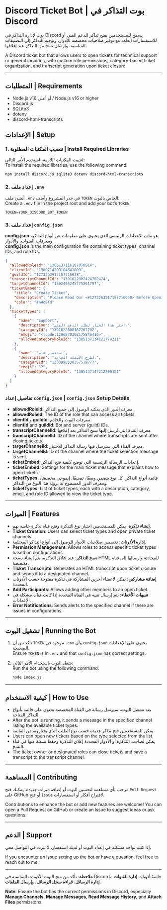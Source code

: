 # Discord Ticket Bot | بوت التذاكر في Discord

بوت لإدارة التذاكر في Discord يسمح للمستخدمين بفتح تذاكر للدعم الفني أو للاستفسارات العامة مع توفير صلاحيات مخصصة للأدوار، وتوجيه التذاكر إلى التصنيفات المناسبة، وإرسال نسخ من التذاكر عند إغلاقها.

A Discord ticket bot that allows users to open tickets for technical support or general inquiries, with custom role permissions, category-based ticket organization, and transcript generation upon ticket closure.

---

## المتطلبات | Requirements

- Node.js v16 أو أعلى / Node.js v16 or higher
- Discord.js
- SQLite3
- dotenv
- discord-html-transcripts

## الإعدادات | Setup

### 1. تنصيب المكتبات المطلوبة | Install Required Libraries

لتثبيت المكتبات اللازمة، استخدم الأمر التالي:  
To install the required libraries, use the following command:

```bash
npm install discord.js sqlite3 dotenv discord-html-transcripts
```

### 2. إعداد ملف `.env`

أنشئ ملف `.env` في جذر المشروع وأضف `TOKEN` الخاص بالبوت:  
Create a `.env` file in the project root and add your bot’s `TOKEN`:

```env
TOKEN=YOUR_DISCORD_BOT_TOKEN
```

### 3. إعداد ملف `config.json`

**config.json** هو ملف الإعدادات الرئيسي الذي يحتوي على معلومات عن أنواع التذاكر، ومعرفات القنوات، والأدوار.  
**config.json** is the main configuration file containing ticket types, channel IDs, and role IDs.

```json
{
  "allowedRoleId": "1305137116187070514",
  "clientId": "1300714209184841809",
  "guildId": "1273263917157716038",
  "transcriptChannelId": "1301822907424702474",
  "targetChannelId": "1302403245775261797",
  "ticketEmbed": {
    "title": "Create Ticket",
    "description": "Please Read Our <#1273263917157716040> Before Opening a Ticket",
    "color": "#a4c8fd"
  },
  "ticketTypes": [
    {
      "name": "Support",
      "description": "اختر هذا الخيار لطلب الدعم الفني.",
      "categoryId": "1301822808187207702",
      "emoji": "<:code:1296870102175846410>",
      "allowedCategoryRoleId": "1305137134121779211"
    },
    {
      "name": "استفسار عام",
      "description": "لطرح الأسئلة العامة.",
      "categoryId": "1303990330357579777",
      "emoji": "❓",
      "allowedCategoryRoleId": "1305137147212206181"
    }
  ]
}
```

### تفاصيل إعداد `config.json` | `config.json` Setup Details

- **allowedRoleId**: معرف الدور الذي يمكنه الوصول إلى جميع التذاكر.
- **allowedRoleId**: The ID of the role that can access all tickets.
- **clientId** و **guildId**: معرفات البوت والخادم.
- **clientId** and **guildId**: Bot and server (guild) IDs.
- **transcriptChannelId**: معرف القناة التي تُرسل إليها نسخ التذاكر بعد إغلاقها.
- **transcriptChannelId**: ID of the channel where transcripts are sent after closing tickets.
- **targetChannelId**: معرف القناة التي سترسل فيها رسالة التذاكر للاختيار.
- **targetChannelId**: ID of the channel where the ticket selection message is sent.
- **ticketEmbed**: إعدادات الرسالة الرئيسية التي توضح كيفية فتح التذاكر.
- **ticketEmbed**: Settings for the main ticket message that explains how to open tickets.
- **ticketTypes**: قائمة أنواع التذاكر، كل نوع يتضمن وصفًا، تصنيفًا، إيموجي مخصصًا، ومعرف الدور المسموح له برؤية هذا النوع من التذاكر.
- **ticketTypes**: List of ticket types, each with a description, category, emoji, and role ID allowed to view the ticket type.

---

## الميزات | Features

- **إنشاء تذكرة**: يمكن للمستخدمين اختيار نوع التذكرة وفتح قناة تذكرة خاصة بهم.
- **Ticket Creation**: Users can select ticket types and open private ticket channels.
- **إدارة الأذونات**: تخصيص صلاحيات الأدوار للوصول إلى أنواع التذاكر المختلفة.
- **Permission Management**: Allows roles to access specific ticket types based on configurations.
- **نسخ التذاكر**: عند إغلاق التذكرة، يتم إنشاء نسخة HTML للمحادثة وإرسالها إلى قناة مخصصة.
- **Ticket Transcripts**: Generates an HTML transcript upon ticket closure and sends it to a designated channel.
- **إضافة مشاركين**: يمكن لأعضاء آخرين المشاركة في تذكرة مفتوحة حسب الأذونات المحددة.
- **Add Participants**: Allows adding other members to an open ticket.
- **تنبيهات الأخطاء**: يتم إرسال تنبيه في القناة المحددة إذا كانت هناك مشكلة في الإعدادات.
- **Error Notifications**: Sends alerts to the specified channel if there are issues in configurations.

---

## تشغيل البوت | Running the Bot

1. تأكد من أن `TOKEN` موجود في `.env` وأن `config.json` يحتوي على الإعدادات الصحيحة.  
   Ensure `TOKEN` is in `.env` and that `config.json` has correct settings.
   
2. شغل البوت باستخدام الأمر التالي:  
   Run the bot using the following command:

   ```bash
   node index.js
   ```

---

## كيفية الاستخدام | How to Use

- بعد تشغيل البوت، سيرسل رسالة في القناة المخصصة تحتوي على قائمة بأنواع التذاكر المتاحة.
- After the bot is running, it sends a message in the specified channel listing the available ticket types.
- يمكن للمستخدمين فتح تذاكر جديدة حسب نوع الطلب الذي يختارونه من القائمة.
- Users can open new tickets based on the type selected from the list.
- يمكن لصاحب التذكرة أو الأدوار المحددة إغلاق التذكرة وحفظ نسخة منها في قناة النسخ.
- The ticket owner or designated roles can close tickets and save a transcript to the transcript channel.

---

## المساهمة | Contributing

مرحب بأي مساهمة لتحسين البوت أو إضافة ميزات جديدة. يمكنك فتح `Pull Request` على GitHub أو فتح `Issue` لاقتراح أفكار أو استفسارات.

Contributions to enhance the bot or add new features are welcome! You can open a Pull Request on GitHub or create an Issue to suggest ideas or ask questions.

---

## الدعم | Support

إذا كنت تواجه مشكلة في إعداد البوت أو لديك استفسار، لا تتردد في التواصل معي.

If you encounter an issue setting up the bot or have a question, feel free to reach out to me.

---

**ملاحظة**: تأكد من منح البوت الأذونات المناسبة في Discord، خاصةً أذونات **إدارة القنوات**، **إدارة الرسائل**، **قراءة سجل الرسائل**، و**إرسال الملفات**.

**Note**: Ensure the bot has the correct permissions in Discord, especially **Manage Channels**, **Manage Messages**, **Read Message History**, and **Attach Files** permissions.
```